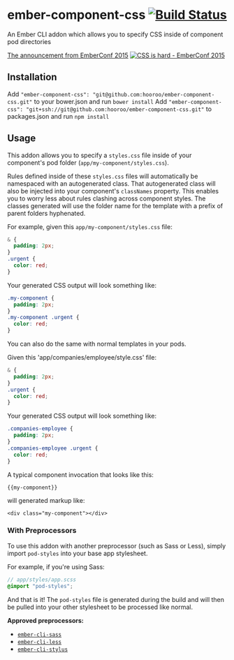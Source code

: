 # ember-component-css [![Build Status](https://travis-ci.org/ebryn/ember-component-css.svg?branch=master)](https://travis-ci.org/ebryn/ember-component-css)

An Ember CLI addon which allows you to specify CSS inside of component pod directories

[The announcement from EmberConf 2015](https://youtu.be/T1zxaEKeq3E)
[![CSS is hard - EmberConf 2015](http://f.cl.ly/items/1a3a3r1C1y0D060D3j3u/EmberConf%202015%20-%20CSS%20Is%20Hard%20-%20YouTube%202015-03-22%2018-33-41.jpg)](https://youtu.be/T1zxaEKeq3E)

## Installation

Add `"ember-component-css": "git@github.com:hooroo/ember-component-css.git"` to your bower.json and run `bower install`
Add `"ember-component-css": "git+ssh://git@github.com:hooroo/ember-component-css.git"` to packages.json and run `npm install`

## Usage

This addon allows you to specify a `styles.css` file inside of your component's pod folder (`app/my-component/styles.css`).

Rules defined inside of these `styles.css` files will automatically be namespaced with an autogenerated class. That autogenerated class will also be injected into your component's `classNames` property. This enables you to worry less about rules clashing across component styles. The classes generated will use the folder name for the template with a prefix of parent folders hyphenated.

For example, given this `app/my-component/styles.css` file:

```css
& {
  padding: 2px;
}
.urgent {
  color: red;
}
```

Your generated CSS output will look something like:

```css
.my-component {
  padding: 2px;
}
.my-component .urgent {
  color: red;
}
```

You can also do the same with normal templates in your pods.

Given this 'app/companies/employee/style.css' file:

```css
& {
  padding: 2px;
}
.urgent {
  color: red;
}
```

Your generated CSS output will look something like:

```css
.companies-employee {
  padding: 2px;
}
.companies-employee .urgent {
  color: red;
}
```

A typical component invocation that looks like this:

`{{my-component}}`

will generated markup like:

`<div class="my-component"></div>`

### With Preprocessors

To use this addon with another preprocessor (such as Sass or Less), simply import `pod-styles` into your base app stylesheet.

For example, if you're using Sass:

```scss
// app/styles/app.scss
@import "pod-styles";
```

And that is it! The `pod-styles` file is generated during the build and will then be pulled into your other stylesheet to be processed like normal.

**Approved preprocessors:**

 - [`ember-cli-sass`](https://github.com/aexmachina/ember-cli-sass)
 - [`ember-cli-less`](https://github.com/gdub22/ember-cli-less)
 - [`ember-cli-stylus`](https://github.com/drewcovi/ember-cli-stylus)
